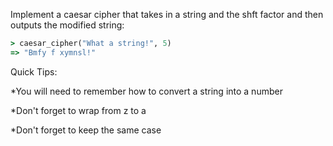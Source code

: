 Implement a caesar cipher that takes in a string and the shft factor and then outputs the modified string:

```ruby
> caesar_cipher("What a string!", 5)
=> "Bmfy f xymnsl!"
```

Quick Tips:

\*You will need to remember how to convert a string into a number

\*Don't forget to wrap from z to a

\*Don't forget to keep the same case
